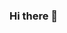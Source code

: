 ### Hi there 👋


<!--<a href="https://hits.seeyoufarm.com"><img src="https://hits.seeyoufarm.com/api/count/incr/badge.svg?url=https%3A%2F%2Fgithub.com%2Feuunrud&count_bg=%2379C83D&title_bg=%23555555&icon=&icon_color=%23E7E7E7&title=hits&edge_flat=false"/></a>
<!--[![Anurag's github stats](https://github-readme-stats.vercel.app/api?username=euunrud)](https://github.com/anuraghazra/github-readme-stats)
<!--
**euunrud/euunrud** is a ✨ _special_ ✨ repository because its `README.md` (this file) appears on your GitHub profile.

Here are some ideas to get you started:

- 🔭 I’m currently working on ...
- 🌱 I’m currently learning ...
- 👯 I’m looking to collaborate on ...
- 🤔 I’m looking for help with ...
- 💬 Ask me about ...
- 📫 How to reach me: ...
- 😄 Pronouns: ...
- ⚡ Fun fact: ...
-->
